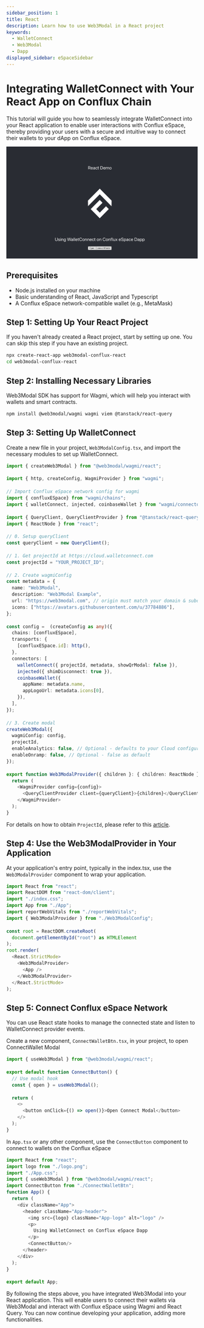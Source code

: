 ```yaml
---
sidebar_position: 1
title: React
description: Learn how to use Web3Modal in a React project
keywords:
  - WalletConnect
  - Web3Modal
  - Dapp
displayed_sidebar: eSpaceSidebar
---
```


# Integrating WalletConnect with Your React App on Conflux Chain

This tutorial will guide you how to seamlessly integrate WalletConnect into your React application to enable user interactions with Conflux eSpace, thereby providing your users with a secure and intuitive way to connect their wallets to your dApp on Conflux eSpace.

[![React Demo](../img/walletconnect-react.png)](../img/walletconnect-react.png)

## Prerequisites

- Node.js installed on your machine
- Basic understanding of React, JavaScript and Typescript
- A Conflux eSpace network-compatible wallet (e.g., MetaMask)

## Step 1: Setting Up Your React Project

If you haven't already created a React project, start by setting up one. You can skip this step if you have an existing project.

```bash
npx create-react-app web3modal-conflux-react
cd web3modal-conflux-react
```

## Step 2: Installing Necessary Libraries

Web3Modal SDK has support for Wagmi, which will help you interact with wallets and smart contracts.

```bash
npm install @web3modal/wagmi wagmi viem @tanstack/react-query
```

## Step 3: Setting Up WalletConnect

Create a new file in your project, `Web3ModalConfig.tsx`, and import the necessary modules to set up WalletConnect.

```typescript
import { createWeb3Modal } from "@web3modal/wagmi/react";

import { http, createConfig, WagmiProvider } from "wagmi";

// Import Conflux eSpace network config for wagmi
import { confluxESpace} from "wagmi/chains";
import { walletConnect, injected, coinbaseWallet } from "wagmi/connectors";

import { QueryClient, QueryClientProvider } from "@tanstack/react-query";
import { ReactNode } from "react";

// 0. Setup queryClient
const queryClient = new QueryClient();

// 1. Get projectId at https://cloud.walletconnect.com
const projectId = "YOUR_PROJECT_ID";

// 2. Create wagmiConfig
const metadata = {
  name: "Web3Modal",
  description: "Web3Modal Example",
  url: "https://web3modal.com", // origin must match your domain & subdomain
  icons: ["https://avatars.githubusercontent.com/u/37784886"],
};

const config =  (createConfig as any)({
  chains: [confluxESpace],
  transports: {
    [confluxESpace.id]: http(),
  },
  connectors: [
    walletConnect({ projectId, metadata, showQrModal: false }),
    injected({ shimDisconnect: true }),
    coinbaseWallet({
      appName: metadata.name,
      appLogoUrl: metadata.icons[0],
    }),
  ],
});

// 3. Create modal
createWeb3Modal({
  wagmiConfig: config,
  projectId,
  enableAnalytics: false, // Optional - defaults to your Cloud configuration
  enableOnramp: false, // Optional - false as default
});

export function Web3ModalProvider({ children }: { children: ReactNode }) {
  return (
    <WagmiProvider config={config}>
      <QueryClientProvider client={queryClient}>{children}</QueryClientProvider>
    </WagmiProvider>
  );
}

```

For details on how to obtain `ProjectId`, please refer to this [article](/docs/espace/tutorials/walletConnect/project-creation).

## Step 4:  Use the Web3ModalProvider in Your Application

At your application's entry point, typically in the index.tsx, use the `Web3ModalProvider` component to wrap your application.

```typescript
import React from "react";
import ReactDOM from "react-dom/client";
import "./index.css";
import App from "./App";
import reportWebVitals from "./reportWebVitals";
import { Web3ModalProvider } from "./Web3ModalConfig";

const root = ReactDOM.createRoot(
  document.getElementById("root") as HTMLElement
);
root.render(
  <React.StrictMode>
    <Web3ModalProvider>
      <App />
    </Web3ModalProvider>
  </React.StrictMode>
);

```

## Step 5: Connect Conflux eSpace Network

You can use React state hooks to manage the connected state and listen to WalletConnect provider events.

Create a new component, `ConnectWalletBtn.tsx`, in your project, to open ConnectWallet Modal

```typescript
import { useWeb3Modal } from "@web3modal/wagmi/react";

export default function ConnectButton() {
  // Use modal hook
  const { open } = useWeb3Modal();

  return (
    <>
      <button onClick={() => open()}>Open Connect Modal</button>
    </>
  );
}

```

In `App.tsx` or any other component, use the `ConnectButton` component to connect to wallets on the Conflux eSpace

```typescript
import React from "react";
import logo from "./logo.png";
import "./App.css";
import { useWeb3Modal } from "@web3modal/wagmi/react";
import ConnectButton from "./ConnectWalletBtn";
function App() {
  return (
    <div className="App">
      <header className="App-header">
        <img src={logo} className="App-logo" alt="logo" />
        <p>
          Using WalletConnect on Conflux eSpace Dapp
        </p>
        <ConnectButton/>
      </header>
    </div>
  );
}

export default App;

```

By following the steps above, you have integrated Web3Modal into your React application. This will enable users to connect their wallets via Web3Modal and interact with Conflux eSpace using Wagmi and React Query. You can now continue developing your application, adding more functionalities.
